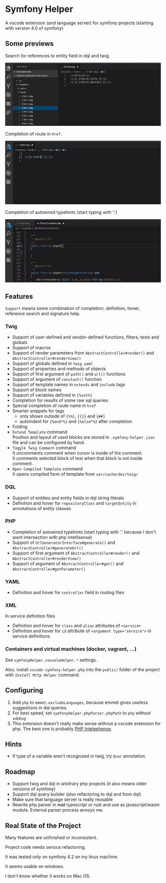 # Symfony Helper

A vscode extension (and language server) for symfony projects (starting with version 4.0 of symfony)

## Some previews

Search for references to entity field in dql and twig.

![references](assets/show-references.gif)

Completion of route in `href`.

![route-completion](assets/show-route-completion.gif)

Completion of autowired typehints (start typing with '.')

![typehint-completion](assets/show-typehint-completion.gif)


## Features

`Support` means some combination of completion, definition, hover, reference search and signature help.

### Twig

* Support of user-defined and vendor-defined functions, filters, tests and globals
* Support of macros
* Support of render parameters from `AbstractController#render()` and `AbstractController#renderView()`
* Support of globals defined in `twig.yaml`
* Support of properties and methods of objects
* Support of first argument of `path()` and `url()` functions
* Support of argument of `constant()` function
* Support of template names in `extends` and `include` tags
* Support of block names
* Support of variables defined in `{%set%}`
* Completion for results of some raw sql queries.
* Special completion of route name in `href`
* Smarter snippets for tags
    * only shown outside of `{%%}`, `{{}}` and `{##}`
    * autoindent for `{%end*%}` and `{%else*%}` after completion
* Folding
* `Extend Template` command<br>
  Position and layout of used blocks are stored in `.symfony-helper.json` file and can be configured by hand.
* `Toggle Twig Comment` command<br>
  It uncomments comment when cursor is inside of the comment.<br>
  It comments selected block of text when that block is not inside comment.
* `Open Compiled Template` command<br>
  It opens compiled form of template from `var/cache/dev/twig/`

### DQL

* Support of entities and entity fields in dql string literals
* Definition and hover for `repositoryClass` and `targetEntity` in annotations of entity classes

### PHP
* Completion of autowired typehints (start typing with '.' because I don't want intersection with php intellisense)
* Support of `UrlGeneratorInterface#generate()` and `AbstractController#generateUrl()`
* Support of first argument of `AbstractController#render()` and `AbstractController#renderView()`
* Support of argument of `AbstractController#get()` and `AbstractController#getParameter()`

### YAML

* Definition and hover for `controller` field in routing files

### XML

In service definition files

* Definition and hover for `class` and `alias` attributes of `<service>`
* Definition and hover for `id` attribute of `<argument type="service">` in service definitions

### Containers and virtual machines (docker, vagrant, ...)

See `symfonyHelper.consoleHelper.*` settings.

Also, install `vscode-symfony-helper.php` into the `public/` folder of the project with `Install Http Helper` command.

## Configuring

1. Add `php` to `emmet.excludeLanguages`, because emmet gives useless suggestions in dql queries.
2. For best speed, set `symfonyHelper.phpParser.phpPath` to `php` without `xdebug`
3. This extension doesn't really make sense without a vscode extension for php. The best one is probably [PHP Intelephense](https://marketplace.visualstudio.com/items?itemName=bmewburn.vscode-intelephense-client).

## Hints

* If type of a variable aren't recognized in twig, try `@var` annotation.

## Roadmap

* Support twig and dql in arbitrary php projects (it also means older versions of symfony)
* Support dql query builder (also refactoring to dql and from dql)
* Make sure that language server is really reusable
* Rewrite php parser in ~~rust~~ typescript or rust and use as javascript/wasm module. External parser process annoys me.

## Real State of the Project

Many features are unfinished or inconsistent.

Project code needs serious refactoring.

It was tested only on symfony 4.2 on my linux machine.

It seems usable on windows.

I don't know whether it works on Mac OS.
